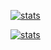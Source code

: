[![stats](https://github-readme-stats.vercel.app/api?username=Ulysse2211&count_private=true&show_icons=true&theme=tokyonight)](https://github.com/ulysse2211)

[![stats](https://github-readme-stats.vercel.app/api/top-langs/?username=Ulysse2211&langs_count=8&count_private=true&show_icons=true&theme=tokyonight)](https://github.com/ulysse2211)
